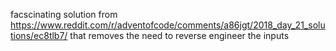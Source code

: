 facscinating solution from https://www.reddit.com/r/adventofcode/comments/a86jgt/2018_day_21_solutions/ec8tlb7/ that removes the need to reverse engineer the inputs